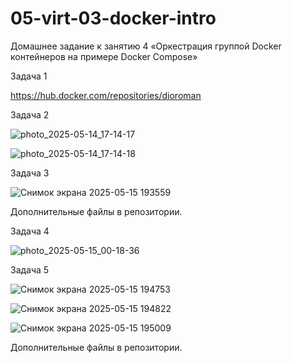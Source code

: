 # 05-virt-03-docker-intro
Домашнее задание к занятию 4 «Оркестрация группой Docker контейнеров на примере Docker Compose»

Задача 1

https://hub.docker.com/repositories/dioroman

Задача 2

![photo_2025-05-14_17-14-17](https://github.com/user-attachments/assets/3ec43c9f-5dfa-48fe-8ff6-a827c1edd62d)

![photo_2025-05-14_17-14-18](https://github.com/user-attachments/assets/a9db82c9-0abc-4030-9615-44d919fc70fd)

Задача 3

![Снимок экрана 2025-05-15 193559](https://github.com/user-attachments/assets/943e2285-7429-4107-a2a3-c34145e718a8)

Дополнительные файлы в репозитории.

Задача 4

![photo_2025-05-15_00-18-36](https://github.com/user-attachments/assets/3283c14c-0897-47e2-ae43-32f12896149d)

Задача 5

![Снимок экрана 2025-05-15 194753](https://github.com/user-attachments/assets/586ee77f-7795-4c99-9445-55c826570fc9)

![Снимок экрана 2025-05-15 194822](https://github.com/user-attachments/assets/583ad24c-0d96-45c6-bdbb-f9fad45fb65a)

![Снимок экрана 2025-05-15 195009](https://github.com/user-attachments/assets/925d8f62-0593-42b3-893c-0e28f78b5b3c)

Дополнительные файлы в репозитории.


